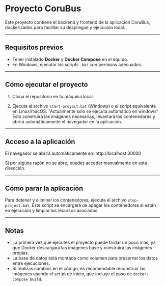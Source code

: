 # Proyecto CoruBus

Este proyecto contiene el backend y frontend de la aplicación CoruBus, dockerizados para facilitar su despliegue y ejecución local.

---

## Requisitos previos

- Tener instalado **Docker** y **Docker Compose** en el equipo.
- En Windows, ejecutar los scripts `.bat` con permisos adecuados.

---

## Cómo ejecutar el proyecto

1. Clona el repositorio en tu máquina local.

2. Ejecuta el archivo `start-proyect.bat` (Windows) o el script equivalente en Linux/macOS. "Actualmente solo se ejecuta automático en windows"
   Esto construirá las imágenes necesarias, levantará los contenedores y abrirá automáticamente el navegador en la aplicación.

---

## Acceso a la aplicación

El navegador se abrirá automáticamente en: http://localhost:30000

Si por alguna razón no se abre, puedes acceder manualmente en esta dirección.

---

## Cómo parar la aplicación

Para detener y eliminar los contenedores, ejecuta el archivo `stop-project.bat`. Este script se encargará de apagar los contenedores si están en ejecución y limpiar los recursos asociados.

---

## Notas

- La primera vez que ejecutes el proyecto puede tardar un poco más, ya que Docker descargará las imágenes base y construirá las imágenes propias.
- La base de datos está montada como volumen para preservar los datos entre ejecuciones.
- Si realizas cambios en el código, es recomendable reconstruir las imágenes usando el script de inicio, que incluye el paso de `docker-compose build`.


